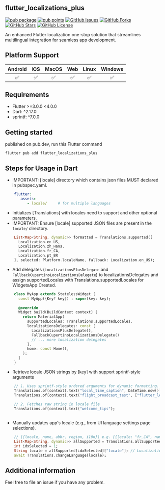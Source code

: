 
## flutter_localizations_plus
[![pub package](https://img.shields.io/pub/v/flutter_localizations_plus.svg)](https://pub.dev/packages/flutter_localizations_plus)
[![pub points](https://img.shields.io/pub/points/flutter_localizations_plus?color=2E8B57&label=pub%20points)](https://pub.dev/packages/flutter_localizations_plus/score)
[![GitHub Issues](https://img.shields.io/github/issues/leo1394/flutter_localizations_plus.svg?branch=master)](https://github.com/leo1394/flutter_localizations_plus/issues)
[![GitHub Forks](https://img.shields.io/github/forks/leo1394/flutter_localizations_plus.svg?branch=master)](https://github.com/leo1394/flutter_localizations_plus/network)
[![GitHub Stars](https://img.shields.io/github/stars/leo1394/flutter_localizations_plus.svg?branch=master)](https://github.com/leo1394/flutter_localizations_plus/stargazers)
[![GitHub License](https://img.shields.io/badge/license-MIT%20-blue.svg)](https://raw.githubusercontent.com/leo1394/flutter_localizations_plus/master/LICENSE)

An enhanced Flutter localization one-stop solution that streamlines multilingual integration for seamless app development.

## Platform Support

| Android | iOS | MacOS | Web | Linux | Windows |
| :-----: | :-: | :---: |:---:| :---: | :-----: |
|   ✅    | ✅  |  ✅   |  ✅   |  ✅   |   ✅    |

## Requirements

- Flutter >=3.0.0 <4.0.0
- Dart: ^2.17.0
- sprintf: ^7.0.0

## Getting started
published on pub.dev, run this Flutter command
```shell
flutter pub add flutter_localizations_plus
```

## Steps for Usage in Dart
- IMPORTANT: [locale] directory which contains json files MUST declared in pubspec.yaml. 
```yaml
    flutter:
       assets:
          - locale/     # for multiple languages
```

- Initializes [Translations] with locales need to support and other optional parameters.
- IMPORTANT: Ensure [locale] supported JSON files are present in the `locale/` directory.
```dart
    List<Map<String, dynamic>> formatted = Translations.supported([
      Localization.en_US, 
      Localization.zh_Hans, 
      Localization.fr_CA, 
      Localization.pt_BR
    ], selected: Platform.localeName, fallback: Localization.en_US);
```

- Add delegates (`LocalizationsPlusDelegate` and `FallbackCupertinoLocalizationsDelegate`) to localizationsDelegates and assign supportedLocales with Translations.supportedLocales for WidgetsApp Created. 
```dart
    class MyApp extends StatelessWidget {
      const MyApp({Key? key}) : super(key: key);
    
      @override
      Widget build(BuildContext context) {
        return MaterialApp(
          supportedLocales: Translations.supportedLocales,
          localizationsDelegates: const [
            LocalizationsPlusDelegate(),
            FallbackCupertinoLocalizationsDelegate()
            // ... more localization delegates
          ],
          home: const Home(),
        );
      }
    }
```

- Retrieve locale JSON strings by [key] with support sprintf-style arguments
```dart
    // 1. Uses sprintf-style ordered arguments for dynamic formatting.
    Translations.of(context).text("local_time_caption", DateTime.now());
    Translations.of(context).text("flight_broadcast_test", ["flutter_localizations_plus", "pub.dev"]);
    
    // 2. Fetches raw string in locale file
    Translations.of(context).text("welcome_tips");
    
```

- Manually updates app's locale (e.g., from UI language settings page selections).
```dart
    // [{locale, name, abbr, region, i10n}] e.g. [{locale: "fr_CA", name: "français (Canada)", abbr: "fr", region: "CA"}]
    List<Map<String, dynamic>> allSupported = Translations.allSupported;
    int idxSelected = 1;
    String locale = allSupported[idxSelected]["locale"]; // Localization.fr_CA;
    await Translations.changeLanguage(locale);
```

## Additional information
Feel free to file an issue if you have any problem.
